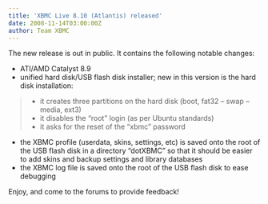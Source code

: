 ```yaml
---
title: 'XBMC Live 8.10 (Atlantis) released'
date: 2008-11-14T03:00:00Z
author: Team XBMC
---
```

The new release is out in public. It contains the following notable changes:

 
 *  ATI/AMD Catalyst 8.9
 *  unified hard disk/USB flash disk installer; new in this version is the hard disk installation:  
 
>  - it creates three partitions on the hard disk (boot, fat32 – swap – media, ext3)  
>  - it disables the “root” login (as per Ubuntu standards)  
>  - it asks for the reset of the “xbmc” password
> 
>   
 *  the XBMC profile (userdata, skins, settings, etc) is saved onto the root of the USB flash disk in a directory “dotXBMC” so that it should be easier to add skins and backup settings and library databases
 *  the XBMC log file is saved onto the root of the USB flash disk to ease debugging
 
 Enjoy, and come to the forums to provide feedback!

 